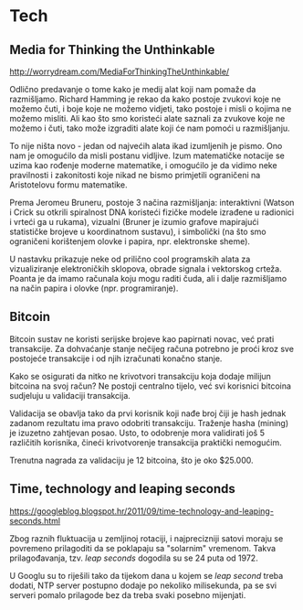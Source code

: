 # Tech

## Media for Thinking the Unthinkable

http://worrydream.com/MediaForThinkingTheUnthinkable/

Odlično predavanje o tome kako je medij alat koji nam pomaže da razmišljamo. Richard Hamming je rekao da kako postoje zvukovi koje ne možemo čuti, i boje koje ne možemo vidjeti, tako postoje i misli o kojima ne možemo misliti. Ali kao što smo koristeći alate saznali za zvukove koje ne možemo i čuti, tako može izgraditi alate koji će nam pomoći u razmišljanju.

To nije ništa novo - jedan od najvećih alata ikad izumljenih je pismo. Ono nam je omogućilo da misli postanu vidljive. Izum matematičke notacije se uzima kao rođenje moderne matematike, i omogućilo je da vidimo neke pravilnosti i zakonitosti koje nikad ne bismo primjetili ograničeni na Aristotelovu formu matematike.

Prema Jeromeu Bruneru, postoje 3 načina razmišljanja: interaktivni (Watson i Crick su otkrili spiralnost DNA koristeći fizičke modele izrađene u radionici i vrteći ga u rukama), vizualni (Bruner je izumio grafove mapirajući statističke brojeve u koordinatnom sustavu), i simbolički (na što smo ograničeni korištenjem olovke i papira, npr. elektronske sheme).

U nastavku prikazuje neke od prilično cool programskih alata za vizualiziranje elektroničkih sklopova, obrade signala i vektorskog crteža. Poanta je da imamo računala koju mogu raditi čuda, ali i dalje razmišljamo na način papira i olovke (npr. programiranje).

## Bitcoin

Bitcoin sustav ne koristi serijske brojeve kao papirnati novac, već prati transakcije. Za dohvaćanje stanje nečijeg računa potrebno je proći kroz sve postojeće transakcije i od njih izračunati konačno stanje.

Kako se osigurati da nitko ne krivotvori transakciju koja dodaje milijun bitcoina na svoj račun? Ne postoji centralno tijelo, već svi korisnici bitcoina sudjeluju u validaciji transakcija.

Validacija se obavlja tako da prvi korisnik koji nađe broj čiji je hash jednak zadanom rezultatu ima pravo odobriti transakciju. Traženje hasha (mining) je izuzetno zahtjevan posao. Usto, to odobrenje mora validirati još 5 različitih korisnika, čineći krivotvorenje transakcija praktički nemogućim.

Trenutna nagrada za validaciju je 12 bitcoina, što je oko $25.000.

## Time, technology and leaping seconds

https://googleblog.blogspot.hr/2011/09/time-technology-and-leaping-seconds.html

Zbog raznih fluktuacija u zemljinoj rotaciji, i najprecizniji satovi moraju se povremeno prilagoditi da se poklapaju sa "solarnim" vremenom. Takva prilagođavanja, tzv. *leap seconds* dogodila su se 24 puta od 1972.

U Googlu su to riješili tako da tijekom dana u kojem se *leap second* treba dodati, NTP server postupno dodaje po nekoliko milisekunda, pa se svi serveri pomalo prilagode bez da treba svaki posebno mijenjati.
